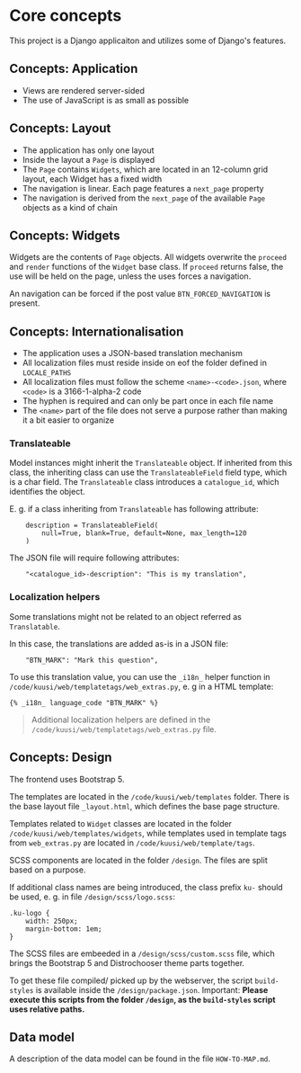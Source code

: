# Core concepts

This project is a Django applicaiton and utilizes some of Django's features.

## Concepts: Application

- Views are rendered server-sided
- The use of JavaScript is as small as possible

## Concepts: Layout

- The application has only one layout
- Inside the layout a `Page` is displayed
- The `Page` contains `Widgets`, which are located in an 12-column grid layout, each Widget has a fixed width
- The navigation is linear. Each page features a `next_page` property
- The navigation is derived from the `next_page` of the available `Page` objects as a kind of chain

## Concepts: Widgets

Widgets are the contents of `Page` objects. All widgets overwrite the `proceed` and `render` functions of the `Widget` base class. If `proceed` returns false, the use will be held on the page, unless the uses forces a navigation.

An navigation can be forced if the post value `BTN_FORCED_NAVIGATION` is present.

## Concepts: Internationalisation

- The application uses a JSON-based translation mechanism
- All localization files must reside inside on eof the folder defined in `LOCALE_PATHS`
- All localization files must follow the scheme `<name>-<code>.json`, where `<code>` is a 3166-1-alpha-2 code
- The hyphen is required and can only be part once in each file name
- The `<name>` part of the file does not serve a purpose rather than making it a bit easier to organize

### Translateable

Model instances might inherit the `Translateable` object. If inherited from this class, the inheriting class can use the `TranslateableField` field type, which is a char field. The `Translateable` class introduces a `catalogue_id`, which identifies the object.

E. g. if a class inheriting from `Translateable` has following attribute:

```
    description = TranslateableField(
        null=True, blank=True, default=None, max_length=120
    )
```

The JSON file will require following attributes:

```
    "<catalogue_id>-description": "This is my translation",
```

### Localization helpers

Some translations might not be related to an object referred as `Translatable`. 

In this case, the translations are added as-is in a JSON file:

```
    "BTN_MARK": "Mark this question",
```

To use this translation value, you can use the `_i18n_` helper function in `/code/kuusi/web/templatetags/web_extras.py`, e. g in a HTML template:

```
{% _i18n_ language_code "BTN_MARK" %}
```

> Additional localization helpers are defined in the `/code/kuusi/web/templatetags/web_extras.py` file.

## Concepts: Design

The frontend uses Bootstrap 5.

The templates are located in the `/code/kuusi/web/templates` folder. There is the base layout file `_layout.html`, which defines the base page structure.

Templates related to `Widget` classes are located in the folder `/code/kuusi/web/templates/widgets`, while templates used in template tags from `web_extras.py` are located in `/code/kuusi/web/template/tags`.

SCSS components are located in the folder `/design`. The files are split based on a purpose.

If additional class names are being introduced, the class prefix `ku-` should be used, e. g. in file `/design/scss/logo.scss`:

```
.ku-logo {
    width: 250px;
    margin-bottom: 1em;
}
```

The SCSS files are embeeded in a `/design/scss/custom.scss` file, which brings the Bootstrap 5 and Distrochooser theme parts together.

To get these file compiled/ picked up by the webserver, the script `build-styles` is available inside the `/design/package.json`. Important: **Please execute this scripts from the folder `/design`, as the `build-styles` script uses relative paths.**

## Data model

A description of the data model can be found in the file `HOW-TO-MAP.md`.

